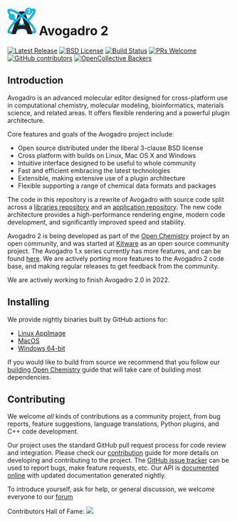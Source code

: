 # ![Avogadro 2][Avogadro2Logo] Avogadro 2

[![Latest Release](https://img.shields.io/github/v/release/openchemistry/avogadrolibs)](https://github.com/OpenChemistry/avogadrolibs/releases) [![BSD License](https://img.shields.io/github/license/openchemistry/avogadrolibs)](https://github.com/OpenChemistry/avogadrolibs/blob/master/LICENSE) [![Build Status](https://img.shields.io/github/workflow/status/openchemistry/avogadrolibs/build_cmake.yml?branch=main)](https://github.com/OpenChemistry/avogadrolibs/actions) [![PRs Welcome](https://img.shields.io/badge/PRs-welcome-brightgreen.svg?style=flat-square)](http://makeapullrequest.com) [![GitHub contributors](https://img.shields.io/github/contributors/openchemistry/avogadrolibs.svg?style=flat)](https://github.com/OpenChemistry/avogadrolibs/graphs/contributors)  [![OpenCollective Backers](https://img.shields.io/opencollective/all/open-chemistry)](https://opencollective.com/open-chemistry)

## Introduction

Avogadro is an advanced molecular editor designed for cross-platform use in
computational chemistry, molecular modeling, bioinformatics, materials science,
and related areas. It offers flexible rendering and a powerful plugin
architecture.

Core features and goals of the Avogadro project include:

* Open source distributed under the liberal 3-clause BSD license
* Cross platform with builds on Linux, Mac OS X and Windows
* Intuitive interface designed to be useful to whole community
* Fast and efficient embracing the latest technologies
* Extensible, making extensive use of a plugin architecture
* Flexible supporting a range of chemical data formats and packages

The code in this repository is a rewrite of Avogadro with source
code split across a
[libraries repository](https://github.com/openchemistry/avogadrolibs)
and an [application repository](https://github.com/openchemistry/avogadroapp).
The new code architecture provides a high-performance rendering engine, modern
code development, and significantly improved speed and stability.

Avogadro 2 is being developed as part of the [Open Chemistry][OpenChemistry]
project by an open community, and was started at [Kitware][Kitware] as
an open source community project. The Avogadro 1.x series currently has more
features, and can be found [here][Avogadro1]. We are actively porting more
features to the Avogadro 2 code base, and making regular releases to get
feedback from the community.

We are actively working to finish Avogadro 2.0 in 2022.

## Installing

We provide nightly binaries built by GitHub actions for:

* [Linux AppImage](https://nightly.link/OpenChemistry/avogadrolibs/workflows/build_cmake/master/Avogadro2.AppImage.zip)
* [MacOS](https://nightly.link/OpenChemistry/avogadrolibs/workflows/build_cmake/master/macOS.dmg.zip)
* [Windows 64-bit](https://nightly.link/OpenChemistry/avogadrolibs/workflows/build_cmake/master/Win64.exe.zip)

If you would like to build from source we recommend that you
follow our [building Open Chemistry][Build] guide that will take care of
building most dependencies.

## Contributing

We welcome *all* kinds of contributions as a community project, from bug
reports, feature suggestions, language translations, Python plugins,
and C++ code development.

Our project uses the standard GitHub pull request process for code review
and integration. Please check our [contribution][Contribution] guide for more
details on developing and contributing to the project. The [GitHub issue
tracker](https://github.com/openchemistry/avogadrolibs/issues/)
can be used to report bugs, make feature requests, etc. Our API is
[documented online][API] with updated documentation generated nightly.

To introduce yourself, ask for help, or general discussion, we welcome everyone
to our [forum](https://discuss.avogadro.cc/)

Contributors Hall of Fame:
<a href="https://github.com/openchemistry/avogadrolibs/graphs/contributors">
  <img src="https://contrib.rocks/image?repo=openchemistry/avogadrolibs" />
</a>

  [Avogadro2Logo]: https://raw.githubusercontent.com/OpenChemistry/avogadrolibs/master/docs/avogadro2_64.png "Avogadro2"
  [OpenChemistry]: http://openchemistry.org/ "Open Chemistry Project"
  [OpenChemistryLogo]: https://raw.githubusercontent.com/OpenChemistry/avogadrolibs/master/docs/OpenChemistry128.png "Open Chemistry"
  [Kitware]: http://kitware.com/ "Kitware, Inc."
  [Avogadro1]: http://avogadro.cc/ "Avogadro 1"
  [Build]: https://two.avogadro.cc/install/build.html "Building Avogadro"
  [Contribution]: https://two.avogadro.cc/contrib/ "Contribution guide"
  [API]: https://two.avogadro.cc/api/ "API documentation"
